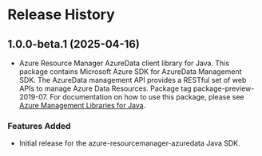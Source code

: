 # Release History

## 1.0.0-beta.1 (2025-04-16)

- Azure Resource Manager AzureData client library for Java. This package contains Microsoft Azure SDK for AzureData Management SDK. The AzureData management API provides a RESTful set of web APIs to manage Azure Data Resources. Package tag package-preview-2019-07. For documentation on how to use this package, please see [Azure Management Libraries for Java](https://aka.ms/azsdk/java/mgmt).
### Features Added

- Initial release for the azure-resourcemanager-azuredata Java SDK.
